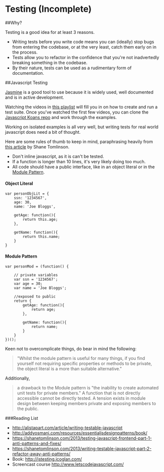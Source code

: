 Testing (Incomplete)
===================


##Why?

Testing is a good idea for at least 3 reasons.

* Writing tests before you write code means you can (ideally) stop bugs from entering the codebase, or at the very least, catch them early on in the process.
* Tests allow you to refactor in the confidence that you're not inadvertedly breaking something in the codebase.
* By their nature, tests can be used as a rudimentary form of documentation.


##Javascript Testing

[Jasmine](http://jasmine.github.io/) is a good tool to use because it is widely used, well documented and is in active development.

Watching the videos in [this playlist](https://www.youtube.com/watch?v=Si59RlSqDQ0&list=PLOxOmO43E6Jt0SruKGxtZs-W3PJN90G_a) will fill you in on how to create and run a test suite. Once you've watched the first few videos, you can clone the [Javascript Koans repo](https://github.com/mrdavidlaing/javascript-koans) and work through the examples.

Working on isolated examples is all very well, but writing tests for real world javascript does need a bit of thought.



Here are some rules of thumb to keep in mind, paraphrasing heavily from [this article](https://shanetomlinson.com/2013/testing-javascript-frontend-part-1-anti-patterns-and-fixes/) by Shane Tomlinson. 

* Don't inline javascript, as it is can't be tested.
* If a function is longer than 10 lines, it's very likely doing too much.
* All code should have a public interface, like in an object literal or in the [Module Pattern](https://css-tricks.com/how-do-you-structure-javascript-the-module-pattern-edition/).

#### Object Literal

	var personObjLit = {
		ssn: '1234567',
		age: 30,
		name: 'Joe Bloggs',

		getAge: function(){
			return this.age;
		},

		getName: function(){
			return this.name;
		} 
	}

#### Module Pattern

	var personMod = (function() {

		// private variables
		var ssn = '1234567'; 
		var age = 30;
		var name = 'Joe Bloggs';

		//exposed to public
		return {
			getAge: function(){
				return age;
			},

			getName: function(){
				return name;
			} 
		}
	})();

Keen not to overcomplicate things, do bear in mind the following: 

>"Whilst the module pattern is useful for many things,
>if you find yourself not requiring specific properties
>or methods to be private, the object literal is a more
>than suitable alternative."

Additionally, 

> a drawback to the Module pattern is "the inability to create automated unit tests for private members."
> A function that is not directly accessible cannot be directly tested. A tension exists in module design between keeping
> members private and exposing members to the public.


###Reading List
* http://alistapart.com/article/writing-testable-javascript
* http://addyosmani.com/resources/essentialjsdesignpatterns/book/
* https://shanetomlinson.com/2013/testing-javascript-frontend-part-1-anti-patterns-and-fixes/
* https://shanetomlinson.com/2013/writing-testable-javascript-part-2-refactor-away-anti-patterns/
* Book: http://jstesting.jcoglan.com/
* Screencast course http://www.letscodejavascript.com/